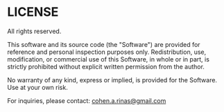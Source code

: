 # LICENSE
All rights reserved.

This software and its source code (the "Software") are provided for reference and personal inspection purposes only. Redistribution, use, modification, or commercial use of this Software, in whole or in part, is strictly prohibited without explicit written permission from the author.

No warranty of any kind, express or implied, is provided for the Software. Use at your own risk.

For inquiries, please contact: cohen.a.rinas@gmail.com